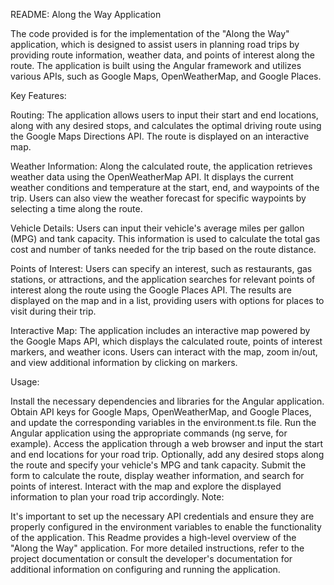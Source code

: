 README: Along the Way Application

The code provided is for the implementation of the "Along the Way" application, which is designed to assist users in planning road trips by providing route information, weather data, and points of interest along the route. 
The application is built using the Angular framework and utilizes various APIs, such as Google Maps, OpenWeatherMap, and Google Places.

Key Features:

Routing: The application allows users to input their start and end locations, along with any desired stops, and calculates the optimal driving route using the Google Maps Directions API. The route is displayed on an interactive map.

Weather Information: Along the calculated route, the application retrieves weather data using the OpenWeatherMap API. It displays the current weather conditions and temperature at the start, end, and waypoints of the trip. Users can also view the weather forecast for specific waypoints by selecting a time along the route.

Vehicle Details: Users can input their vehicle's average miles per gallon (MPG) and tank capacity. This information is used to calculate the total gas cost and number of tanks needed for the trip based on the route distance.

Points of Interest: Users can specify an interest, such as restaurants, gas stations, or attractions, and the application searches for relevant points of interest along the route using the Google Places API. The results are displayed on the map and in a list, providing users with options for places to visit during their trip.

Interactive Map: The application includes an interactive map powered by the Google Maps API, which displays the calculated route, points of interest markers, and weather icons. Users can interact with the map, zoom in/out, and view additional information by clicking on markers.

Usage:

Install the necessary dependencies and libraries for the Angular application.
Obtain API keys for Google Maps, OpenWeatherMap, and Google Places, and update the corresponding variables in the environment.ts file.
Run the Angular application using the appropriate commands (ng serve, for example).
Access the application through a web browser and input the start and end locations for your road trip.
Optionally, add any desired stops along the route and specify your vehicle's MPG and tank capacity.
Submit the form to calculate the route, display weather information, and search for points of interest.
Interact with the map and explore the displayed information to plan your road trip accordingly.
Note:

It's important to set up the necessary API credentials and ensure they are properly configured in the environment variables to enable the functionality of the application.
This Readme provides a high-level overview of the "Along the Way" application.
For more detailed instructions, refer to the project documentation or consult the developer's documentation for additional information on configuring and running the application.
